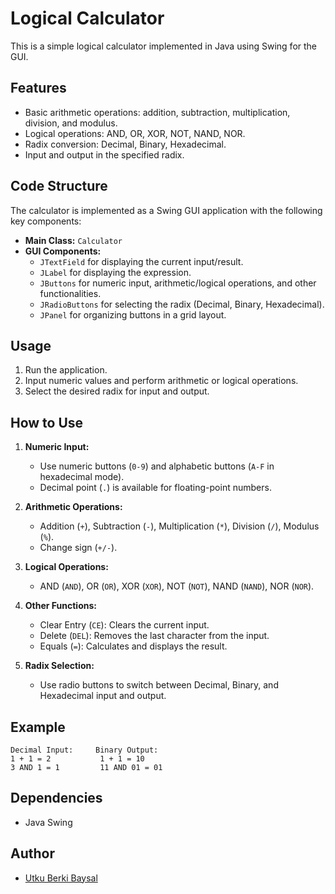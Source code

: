 # Logical Calculator

This is a simple logical calculator implemented in Java using Swing for the GUI.

## Features

- Basic arithmetic operations: addition, subtraction, multiplication, division, and modulus.
- Logical operations: AND, OR, XOR, NOT, NAND, NOR.
- Radix conversion: Decimal, Binary, Hexadecimal.
- Input and output in the specified radix.

## Code Structure

The calculator is implemented as a Swing GUI application with the following key components:

- **Main Class:** `Calculator`
- **GUI Components:**
  - `JTextField` for displaying the current input/result.
  - `JLabel` for displaying the expression.
  - `JButtons` for numeric input, arithmetic/logical operations, and other functionalities.
  - `JRadioButtons` for selecting the radix (Decimal, Binary, Hexadecimal).
  - `JPanel` for organizing buttons in a grid layout.

## Usage

1. Run the application.
2. Input numeric values and perform arithmetic or logical operations.
3. Select the desired radix for input and output.

## How to Use

1. **Numeric Input:**
   - Use numeric buttons (`0-9`) and alphabetic buttons (`A-F` in hexadecimal mode).
   - Decimal point (`.`) is available for floating-point numbers.

2. **Arithmetic Operations:**
   - Addition (`+`), Subtraction (`-`), Multiplication (`*`), Division (`/`), Modulus (`%`).
   - Change sign (`+/-`).

3. **Logical Operations:**
   - AND (`AND`), OR (`OR`), XOR (`XOR`), NOT (`NOT`), NAND (`NAND`), NOR (`NOR`).

4. **Other Functions:**
   - Clear Entry (`CE`): Clears the current input.
   - Delete (`DEL`): Removes the last character from the input.
   - Equals (`=`): Calculates and displays the result.

5. **Radix Selection:**
   - Use radio buttons to switch between Decimal, Binary, and Hexadecimal input and output.

## Example

```plaintext
Decimal Input:     Binary Output:
1 + 1 = 2           1 + 1 = 10
3 AND 1 = 1         11 AND 01 = 01
```
## Dependencies
- Java Swing
## Author
- [Utku Berki Baysal](https://github.com/gitdevutku/)
